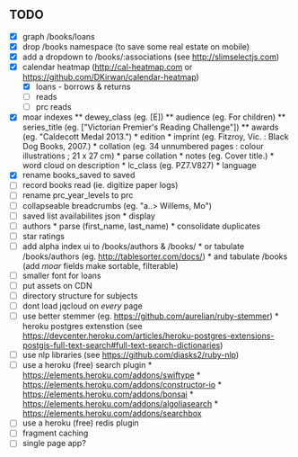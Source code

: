 TODO
---
- [x] graph /books/loans
- [x] drop /books namespace (to save some real estate on mobile)
- [x] add a dropdown to /books/:associations (see http://slimselectjs.com)
- [x] calendar heatmap (http://cal-heatmap.com or https://github.com/DKirwan/calendar-heatmap)
  - [x] loans - borrows & returns
  - [ ] reads
  - [ ] prc reads
- [x] moar indexes
      ** dewey_class (eg. [E])
      ** audience (eg. For children)
      ** series_title (eg. ["Victorian Premier's Reading Challenge"])
      ** awards (eg. "Caldecott Medal 2013.")
      * edition
      * imprint (eg. Fitzroy, Vic. : Black Dog Books, 2007.)
      * collation (eg. 34 unnumbered pages : colour illustrations ; 21 x 27 cm)
        * parse collation
      * notes (eg. Cover title.)
      * word cloud on description
      * lc_class (eg. PZ7.V827)
      * language
- [x] rename books_saved to saved
- [ ] record books read (ie. digitize paper logs)
- [ ] rename prc_year_levels to prc
- [ ] collapseable breadcrumbs (eg. "a..> Willems, Mo")
- [ ] saved list availabilites json
      * display
- [ ] authors
      * parse (first_name, last_name)
      * consolidate duplicates
- [ ] star ratings
- [ ] add alpha index ui to /books/authors & /books/
      * or tabulate /books/authors (eg. http://tablesorter.com/docs/)
      * and tabulate /books (add *moar* fields make sortable, filterable)
- [ ] smaller font for loans
- [ ] put assets on CDN
- [ ] directory structure for subjects
- [ ] dont load jqcloud on *every* page
- [ ] use better stemmer (eg. https://github.com/aurelian/ruby-stemmer)
      * heroku postgres extenstion
      (see https://devcenter.heroku.com/articles/heroku-postgres-extensions-postgis-full-text-search#full-text-search-dictionaries)
- [ ] use nlp libraries (see https://github.com/diasks2/ruby-nlp)
- [ ] use a heroku (free) search plugin
      * https://elements.heroku.com/addons/swiftype
      * https://elements.heroku.com/addons/constructor-io
      * https://elements.heroku.com/addons/bonsai
      * https://elements.heroku.com/addons/algoliasearch
      * https://elements.heroku.com/addons/searchbox
- [ ] use a heroku (free) redis plugin
- [ ] fragment caching
- [ ] single page app?
